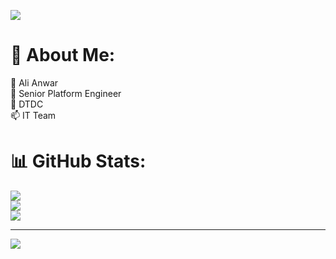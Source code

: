 ![](https://komarev.com/ghpvc/?username=echobash-dtdc)

  # 💫 About Me:
🔭 Ali Anwar<br>🌱 Senior Platform Engineer<br>🔭 DTDC<br>📫 IT Team


# 📊 GitHub Stats:
![](https://github-readme-stats.vercel.app/api?username=echobash-dtdc&theme=dark&hide_border=false&include_all_commits=false&count_private=false)<br/>
![](https://nirzak-streak-stats.vercel.app/?user=echobash-dtdc&theme=dark&hide_border=false)<br/>
![](https://github-readme-stats.vercel.app/api/top-langs/?username=echobash-dtdc&theme=dark&hide_border=false&include_all_commits=false&count_private=false&layout=compact)

---
[![](https://visitcount.itsvg.in/api?id=echobash-dtdc&icon=0&color=0)](https://visitcount.itsvg.in)
